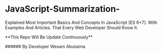 # JavaScript-Summarization-
Explained Most Important Basics And Concepts In JavaScript [ES 6+7]. With Examples And Articles. That Every Web Developer Should Know It.
<p color="red">**This Repo Will Be Update Continuously**</p>
###### By Developer Wesam Abutaima 
